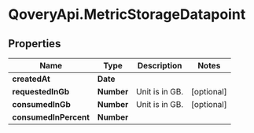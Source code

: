 # QoveryApi.MetricStorageDatapoint

## Properties

Name | Type | Description | Notes
------------ | ------------- | ------------- | -------------
**createdAt** | **Date** |  | 
**requestedInGb** | **Number** | Unit is in GB. | [optional] 
**consumedInGb** | **Number** | Unit is in GB. | [optional] 
**consumedInPercent** | **Number** |  | 


